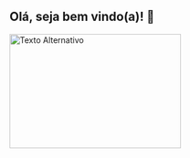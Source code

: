 ## Olá, seja bem vindo(a)! 👋



<img src="link/do/seu/gif.gif" alt="Texto Alternativo" width="300" height="200">